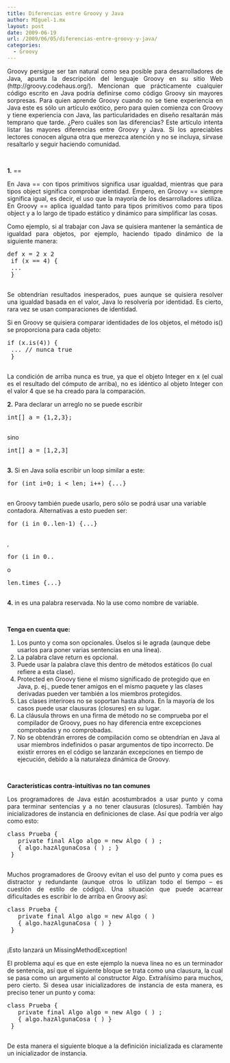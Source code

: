 ```yaml
---
title: Diferencias entre Groovy y Java
author: MIguel-1.mx
layout: post
date: 2009-06-19
url: /2009/06/05/diferencias-entre-groovy-y-java/
categories:
  - Groovy
---
```

<p align='justify'>
  Groovy persigue ser tan natural como sea posible para desarrolladores de Java, apunta la descripci&oacute;n del lenguaje Groovy en su sitio Web (http://groovy.codehaus.org/). Mencionan que pr&aacute;cticamente cualquier c&oacute;digo escrito en Java podr&iacute;a definirse como c&oacute;digo Groovy sin mayores sorpresas. Para quien aprende Groovy cuando no se tiene experiencia en Java este es s&oacute;lo un art&iacute;culo ex&oacute;tico, pero para quien comienza con Groovy y tiene experiencia con Java, las particularidades en dise&ntilde;o resaltar&aacute;n m&aacute;s temprano que tarde. &iquest;Pero cu&aacute;les son las diferencias? Este art&iacute;culo intenta listar las mayores diferencias entre Groovy y Java. Si los apreciables lectores conocen alguna otra que merezca atenci&oacute;n y no se incluya, s&iacute;rvase resaltarlo y seguir haciendo comunidad.
</p>

&nbsp;

<p align='justify'>
  <strong>1.</strong> ==
</p>

<p align='justify'>
  En Java == con tipos primitivos significa usar igualdad, mientras que para tipos object significa comprobar identidad. Empero, en Groovy == siempre significa igual, es decir, el uso que la mayor&iacute;a de los desarrolladores utiliza. En Groovy == aplica igualdad tanto para tipos primitivos como para tipos object y a lo largo de tipado est&aacute;tico y din&aacute;mico para simplificar las cosas.
</p>

<p align='justify'>
  Como ejemplo, si al trabajar con Java se quisiera mantener la sem&aacute;ntica de igualdad para objetos, por ejemplo, haciendo tipado din&aacute;mico de la siguiente manera:
</p>

<pre class='brush:java'>def x = 2 x 2 if (x == 4) { ... } </pre>

<p align='justify'>
  Se obtendr&iacute;an resultados inesperados, pues aunque se quisiera resolver una igualdad basada en el valor, Java lo resolver&iacute;a por identidad. Es cierto, rara vez se usan comparaciones de identidad.
</p>

<p align='justify'>
  Si en Groovy se quisiera comparar identidades de los objetos, el m&eacute;todo is() se proporciona para cada objeto:
</p>

<pre class='brush:java'>if (x.is(4)) { ... // nunca true } </pre>

<p align='justify'>
  La condici&oacute;n de arriba nunca es true, ya que el objeto Integer en x (el cual es el resultado del c&oacute;mputo de arriba), no es id&eacute;ntico al objeto Integer con el valor 4 que se ha creado para la comparaci&oacute;n.
</p>

<p align='justify'>
  <strong>2.</strong> Para declarar un arreglo no se puede escribir
</p>

<pre class='brush:groovy'>int[] a = {1,2,3}; </pre>

<p align='justify'>
  sino
</p>

<pre class='brush:groovy'>int[] a = [1,2,3] </pre>

<p align='justify'>
  <strong>3.</strong> Si en Java sol&iacute;a escribir un loop similar a este:
</p>

<pre class='brush:java'>for (int i=0; i &lt; len; i++) {...} </pre>

en Groovy tambi&eacute;n puede usarlo, pero s&oacute;lo se podr&aacute; usar una variable contadora. Alternativas a esto pueden ser:

<pre class='brush:groovy'>for (i in 0..len-1) {...} </pre>

,

<pre class='brush:groovy'>for (i in 0..</pre>

o

<pre class='brush:groovy'>len.times {...} </pre>

<p align='justify'>
  <strong>4.</strong> in es una palabra reservada. No la use como nombre de variable.
</p>

&nbsp;

<p align='justify'>
  <strong>Tenga en cuenta que:</strong>
</p>

  1. Los punto y coma son opcionales. &Uacute;selos si le agrada (aunque debe usarlos para poner varias sentencias en una l&iacute;nea). 
  2. La palabra clave return es opcional. 
  3. Puede usar la palabra clave this dentro de m&eacute;todos est&aacute;ticos (lo cual refiere a esta clase). 
  4. Protected en Groovy tiene el mismo significado de protegido que en Java, p. ej., puede tener amigos en el mismo paquete y las clases derivadas pueden ver tambi&eacute;n a los miembros protegidos. 
  5. Las clases interiroes no se soportan hasta ahora. En la mayor&iacute;a de los casos puede usar clausuras (closures) en su lugar. 
  6. La cl&aacute;usula throws en una firma de m&eacute;todo no se comprueba por el compilador de Groovy, pues no hay diferencia entre excepciones comprobadas y no comprobadas. 
  7. No se obtendr&aacute;n errores de compilaci&oacute;n como se obtendr&iacute;an en Java al usar miembros indefinidos o pasar argumentos de tipo incorrecto. De existir errores en el c&oacute;digo se lanzar&aacute;n excepciones en tiempo de ejecuci&oacute;n, debido a la naturaleza din&aacute;mica de Groovy. 

&nbsp;

<p align='justify'>
  <strong>Caracter&iacute;sticas contra-intuitivas no tan comunes</strong>
</p>

<p align='justify'>
  Los programadores de Java est&aacute;n acostumbrados a usar punto y coma para terminar sentencias y a no tener clausuras (closures). Tambi&eacute;n hay inicializadores de instancia en definiciones de clase. As&iacute; que podr&iacute;a ver algo como esto:
</p>

<pre class='brush:java'>class Prueba {   private final Algo algo = new Algo ( ) ;   { algo.hazAlgunaCosa ( ) ; } } </pre>

<p align='justify'>
  Muchos programadores de Groovy evitan el uso del punto y coma pues es distractor y redundante (aunque otros lo utilizan todo el tiempo &#8211; es cuesti&oacute;n de estilo de c&oacute;digo). Una situaci&oacute;n que puede acarrear dificultades es escribir lo de arriba en Groovy as&iacute;:
</p>

<pre class='brush:groovy'>class Prueba {   private final Algo algo = new Algo ( )   { algo.hazAlgunaCosa ( ) } } </pre>

<p align='justify'>
  &iexcl;Esto lanzar&aacute; un MissingMethodException!
</p>

<p align='justify'>
  El problema aqu&iacute; es que en este ejemplo la nueva l&iacute;nea no es un terminador de sentencia, as&iacute; que el siguiente bloque se trata como una clausura, la cual se pasa como un argumento al constructor Algo. Extra&ntilde;&iacute;simo para muchos, pero cierto. Si desea usar inicializadores de instancia de esta manera, es preciso tener un punto y coma:
</p>

<pre class='brush:groovy'>class Prueba {   private final Algo algo = new Algo ( ) ;   { algo.hazAlgunaCosa ( ) } } </pre>

<p align='justify'>
  De esta manera el siguiente bloque a la definici&oacute;n inicializada es claramente un inicializador de instancia.
</p>